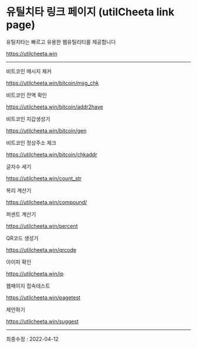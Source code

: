 # 유틸치타 링크 페이지 (utilCheeta link page)

유틸치타는 빠르고 유용한 웹유틸리티를 제공합니다

https://utilcheeta.win

----------------


비트코인 메시지 체커

https://utilcheeta.win/bitcoin/msg_chk


비트코인 잔액 확인

https://utilcheeta.win/bitcoin/addr2have


비트코인 지갑생성기

https://utilcheeta.win/bitcoin/gen


비트코인 정상주소 체크

https://utilcheeta.win/bitcoin/chkaddr


글자수 세기

https://utilcheeta.win/count_str


복리 계산기

https://utilcheeta.win/compound/


퍼센트 계산기

https://utilcheeta.win/percent


QR코드 생성기

https://utilcheeta.win/qrcode


아이피 확인

https://utilcheeta.win/ip


웹페이지 접속테스트

https://utilcheeta.win/pagetest


제안하기

https://utilcheeta.win/suggest


----------------
최종수정 : 2022-04-12
